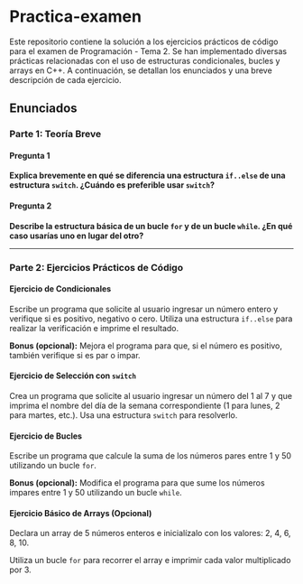 # Practica-examen
Este repositorio contiene la solución a los ejercicios prácticos de código para el examen de Programación - Tema 2. Se han implementado diversas prácticas relacionadas con el uso de estructuras condicionales, bucles y arrays en C++. A continuación, se detallan los enunciados y una breve descripción de cada ejercicio.

## Enunciados

### Parte 1: Teoría Breve

#### Pregunta 1
**Explica brevemente en qué se diferencia una estructura `if..else` de una estructura `switch`. ¿Cuándo es preferible usar `switch`?**

#### Pregunta 2
**Describe la estructura básica de un bucle `for` y de un bucle `while`. ¿En qué caso usarías uno en lugar del otro?**

---

### Parte 2: Ejercicios Prácticos de Código

#### Ejercicio de Condicionales
Escribe un programa que solicite al usuario ingresar un número entero y verifique si es positivo, negativo o cero. Utiliza una estructura `if..else` para realizar la verificación e imprime el resultado.

**Bonus (opcional):** Mejora el programa para que, si el número es positivo, también verifique si es par o impar.

#### Ejercicio de Selección con `switch`
Crea un programa que solicite al usuario ingresar un número del 1 al 7 y que imprima el nombre del día de la semana correspondiente (1 para lunes, 2 para martes, etc.). Usa una estructura `switch` para resolverlo.

#### Ejercicio de Bucles
Escribe un programa que calcule la suma de los números pares entre 1 y 50 utilizando un bucle `for`.

**Bonus (opcional):** Modifica el programa para que sume los números impares entre 1 y 50 utilizando un bucle `while`.

#### Ejercicio Básico de Arrays (Opcional)
Declara un array de 5 números enteros e inicialízalo con los valores: 2, 4, 6, 8, 10.

Utiliza un bucle `for` para recorrer el array e imprimir cada valor multiplicado por 3.
